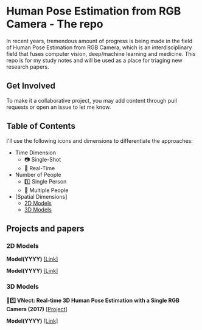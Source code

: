 # Human Pose Estimation from RGB Camera - The repo
In recent years, tremendous amount of progress is being made in the field of Human Pose Estimation from RGB Camera, which is an interdisciplinary field that fuses computer vision, deep/machine learning and medicine. This repo is for my study notes and will be used as a place for triaging new research papers. 

## Get Involved
To make it a collaborative project, you may add content through pull requests or open an issue to let me know. 

## Table of Contents

I'll use the following icons and dimensions to differentiate the approaches:

- Time Dimension
	- :camera: Single-Shot 
	- :movie_camera: Real-Time
- Number of People
	- :one: Single Person
	- :1234: Multiple People
- [Spatial Dimensions]
	- [2D Models](#2d_models)
	- [3D Models](#3d_models)

## Projects and papers

<a name="2d_models" />

### 2D Models
<b>Model(YYYY)</b> [[Link]](http://www.tum.de/)

<b>Model(YYYY)</b> [[Link]](http://www.tum.de/)

<a name="3d_models" />

### 3D Models
<b>:movie_camera::one: VNect: Real-time 3D Human Pose Estimation with a Single RGB Camera (2017)</b> [[Project]](http://gvv.mpi-inf.mpg.de/projects/VNect/)

<b>Model(YYYY)</b> [[Link]](http://www.tum.de/)